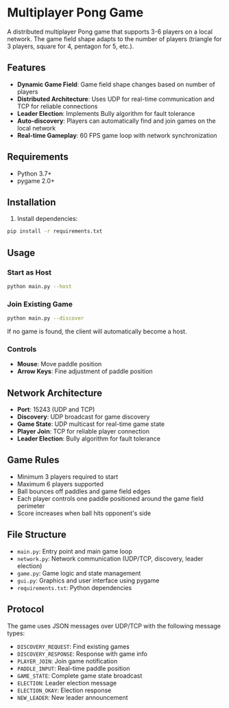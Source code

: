 # Multiplayer Pong Game

A distributed multiplayer Pong game that supports 3-6 players on a local network. The game field shape adapts to the number of players (triangle for 3 players, square for 4, pentagon for 5, etc.).

## Features

- **Dynamic Game Field**: Game field shape changes based on number of players
- **Distributed Architecture**: Uses UDP for real-time communication and TCP for reliable connections
- **Leader Election**: Implements Bully algorithm for fault tolerance
- **Auto-discovery**: Players can automatically find and join games on the local network
- **Real-time Gameplay**: 60 FPS game loop with network synchronization

## Requirements

- Python 3.7+
- pygame 2.0+

## Installation

1. Install dependencies:
```bash
pip install -r requirements.txt
```

## Usage

### Start as Host
```bash
python main.py --host
```

### Join Existing Game
```bash
python main.py --discover
```

If no game is found, the client will automatically become a host.

### Controls

- **Mouse**: Move paddle position
- **Arrow Keys**: Fine adjustment of paddle position

## Network Architecture

- **Port**: 15243 (UDP and TCP)
- **Discovery**: UDP broadcast for game discovery
- **Game State**: UDP multicast for real-time game state
- **Player Join**: TCP for reliable player connection
- **Leader Election**: Bully algorithm for fault tolerance

## Game Rules

- Minimum 3 players required to start
- Maximum 6 players supported
- Ball bounces off paddles and game field edges
- Each player controls one paddle positioned around the game field perimeter
- Score increases when ball hits opponent's side

## File Structure

- `main.py`: Entry point and main game loop
- `network.py`: Network communication (UDP/TCP, discovery, leader election)
- `game.py`: Game logic and state management  
- `gui.py`: Graphics and user interface using pygame
- `requirements.txt`: Python dependencies

## Protocol

The game uses JSON messages over UDP/TCP with the following message types:

- `DISCOVERY_REQUEST`: Find existing games
- `DISCOVERY_RESPONSE`: Response with game info
- `PLAYER_JOIN`: Join game notification
- `PADDLE_INPUT`: Real-time paddle position
- `GAME_STATE`: Complete game state broadcast
- `ELECTION`: Leader election message
- `ELECTION_OKAY`: Election response
- `NEW_LEADER`: New leader announcement